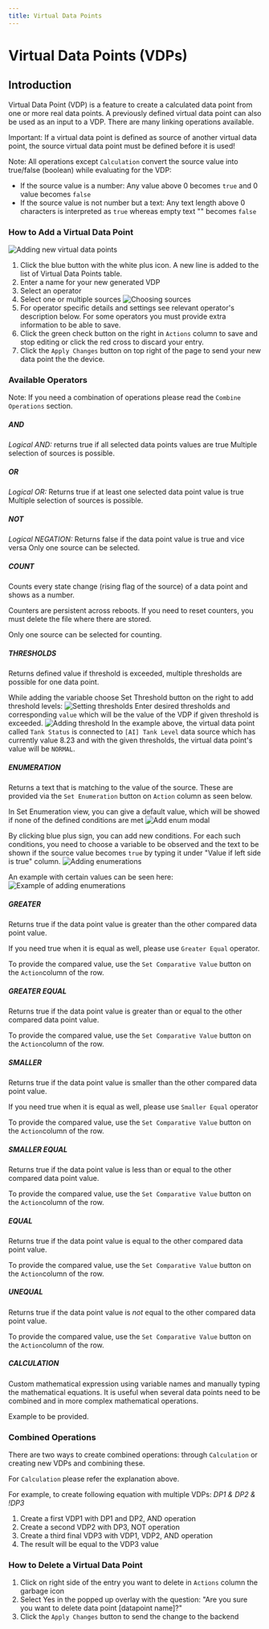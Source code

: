 ```yaml
---
title: Virtual Data Points
---
```


# Virtual Data Points (VDPs)

## Introduction

Virtual Data Point (VDP) is a feature to create a calculated data point from one or more real data points. A previously defined virtual data point can also be used as an input to a VDP. There are many linking operations available.

Important: If a virtual data point is defined as source of another virtual data point, the source virtual data point must be defined before it is used!

Note: All operations except `Calculation` convert the source value into true/false (boolean) while evaluating for the VDP:

- If the source value is a number: Any value above 0 becomes `true` and 0 value becomes `false`
- If the source value is not number but a text: Any text length above 0 characters is interpreted as `true` whereas empty text "" becomes `false`

### How to Add a Virtual Data Point

![Adding new virtual data points](../static/img/vdp/add_vdp.png)

1. Click the blue button with the white plus icon. A new line is added to the list of Virtual Data Points table.
2. Enter a name for your new generated VDP
3. Select an operator
4. Select one or multiple sources
   ![Choosing sources](../static/img/vdp/choose_source.png)
5. For operator specific details and settings see relevant operator's description below. For some operators you must provide extra information to be able to save.
6. Click the green check button on the right in `Actions` column to save and stop editing or click the red cross to discard your entry.
7. Click the `Apply Changes` button on top right of the page to send your new data point the the device.

### Available Operators

Note: If you need a combination of operations please read the `Combine Operations` section.

##### AND

_Logical AND:_ returns true if all selected data points values are true
Multiple selection of sources is possible.

##### OR

_Logical OR:_ Returns true if at least one selected data point value is true
Multiple selection of sources is possible.

##### NOT

_Logical NEGATION:_ Returns false if the data point value is true and vice versa
Only one source can be selected.

##### COUNT

Counts every state change (rising flag of the source) of a data point and shows as a number.

Counters are persistent across reboots. If you need to reset counters, you must delete the file where there are stored.

Only one source can be selected for counting.

##### THRESHOLDS

Returns defined value if threshold is exceeded, multiple thresholds are possible for one data point.

While adding the variable choose Set Threshold button on the right to add threshold levels:
![Setting thresholds](../static/img/vdp/set_threshold.png)
Enter desired thresholds and corresponding `value` which will be the value of the VDP if given threshold is exceeded.
![Adding threshold](../static/img/vdp/add_threshold.png)
In the example above, the virtual data point called `Tank Status` is connected to `[AI] Tank Level` data source which has currently value 8.23 and with the given thresholds, the virtual data point's value will be `NORMAL`.

##### ENUMERATION

Returns a text that is matching to the value of the source. These are provided via the `Set Enumeration` button on `Action` column as seen below.

In Set Enumeration view, you can give a default value, which will be showed if none of the defined conditions are met
![Add enum modal](../static/img/vdp/set_enum_default.png)

By clicking blue plus sign, you can add new conditions. For each such conditions, you need to choose a variable to be observed and the text to be shown if the source value becomes `true` by typing it under "Value if left side is true" column.
![Adding enumerations](../static/img/vdp/set_enum_row.png)

An example with certain values can be seen here:
![Example of adding enumerations](../static/img/vdp/set_enum_example.png)

##### GREATER

Returns true if the data point value is greater than the other compared data point value.

If you need true when it is equal as well, please use `Greater Equal` operator.

To provide the compared value, use the `Set Comparative Value` button on the `Action`column of the row.

##### GREATER EQUAL

Returns true if the data point value is greater than or equal to the other compared data point value.

To provide the compared value, use the `Set Comparative Value` button on the `Action`column of the row.

##### SMALLER

Returns true if the data point value is smaller than the other compared data point value.

If you need true when it is equal as well, please use `Smaller Equal` operator

To provide the compared value, use the `Set Comparative Value` button on the `Action`column of the row.

##### SMALLER EQUAL

Returns true if the data point value is less than or equal to the other compared data point value.

To provide the compared value, use the `Set Comparative Value` button on the `Action`column of the row.

##### EQUAL

Returns true if the data point value is equal to the other compared data point value.

To provide the compared value, use the `Set Comparative Value` button on the `Action`column of the row.

##### UNEQUAL

Returns true if the data point value is _not_ equal to the other compared data point value.

To provide the compared value, use the `Set Comparative Value` button on the `Action`column of the row.

##### CALCULATION

Custom mathematical expression using variable names and manually typing the mathematical equations. It is useful when several data points need to be combined and in more complex mathematical operations.

Example to be provided.

### Combined Operations

There are two ways to create combined operations: through `Calculation` or creating new VDPs and combining these.

For `Calculation` please refer the explanation above.

For example, to create following equation with multiple VDPs:
_DP1 & DP2 & !DP3_

1. Create a first VDP1 with DP1 and DP2, AND operation
2. Create a second VDP2 with DP3, NOT operation
3. Create a third final VDP3 with VDP1, VDP2, AND operation
4. The result will be equal to the VDP3 value

### How to Delete a Virtual Data Point

1. Click on right side of the entry you want to delete in `Actions` column the garbage icon
2. Select Yes in the popped up overlay with the question: "Are you sure you want to delete data point [datapoint name]?"
3. Click the `Apply Changes` button to send the change to the backend
